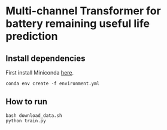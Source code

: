 # Multi-channel Transformer for battery remaining useful life prediction

## Install dependencies
First install Miniconda [here](https://docs.conda.io/en/latest/miniconda.html).
```
conda env create -f environment.yml
```

## How to run
```
bash download_data.sh
python train.py
```
